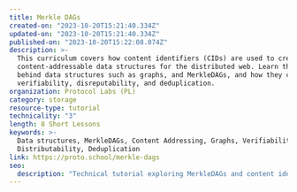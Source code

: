 ```yaml
---
title: Merkle DAGs
created-on: "2023-10-20T15:21:40.334Z"
updated-on: "2023-10-20T15:21:40.334Z"
published-on: "2023-10-20T15:22:08.074Z"
description: >-
  This curriculum covers how content identifiers (CIDs) are used to create
  content-addressable data structures for the distributed web. Learn the theory
  behind data structures such as graphs, and MerkleDAGs, and how they can ensure
  verifiability, disreputability, and deduplication.
organization: Protocol Labs (PL)
category: storage
resource-type: tutorial
technicality: "3"
length: 8 Short Lessons
keywords: >-
  Data structures, MerkleDAGs, Content Addressing, Graphs, Verifiability,
  Distributability, Deduplication
link: https://proto.school/merkle-dags
seo:
  description: "Technical tutorial exploring MerkleDAGs and content identifiers (CIDs) as foundational data structures for distributed web storage, enabling verification, deduplication, and content addressing."
---
```

